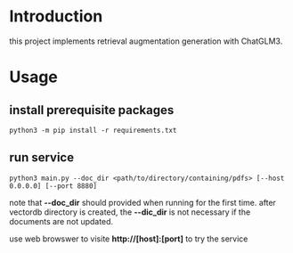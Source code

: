 # Introduction

this project implements retrieval augmentation generation with ChatGLM3.

# Usage

## install prerequisite packages

```shell
python3 -m pip install -r requirements.txt
```

## run service

```shell
python3 main.py --doc_dir <path/to/directory/containing/pdfs> [--host 0.0.0.0] [--port 8880]
```

note that **--doc_dir** should provided when running for the first time.
after vectordb directory is created, the **--dic_dir** is not necessary if the documents are not updated.

use web browswer to visite **http://[host]:[port]** to try the service

